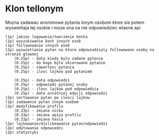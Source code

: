# Klon tellonym

Mozna zadawac anonimowe pytania innym osobom ktore sie potem wyswietlaja tej osobie i moze ona na nie odpowiedziec
wlasne api
```
(1p) jakies logowanie/tworzenie konta
(1p) wyszukiwanie kont innych osob
(1p) followowanie innych osob
(2p) wyswietlanie pytan na ktore odpowiedzialy followowane osoby na stronie glownej
	(0.25p) - data kiedy bylo zadane pytanie
	(0.25p) - do kogo bylo skierowane pytanie
	(0.25p) - zawartosc pytania
	(0.25p) - ilosc lajkow pod pytaniem

	(0.25p) - data odpowiedzi
	(0.25p) - odpowiedz pytanej osoby 
	(0.25p) - ilosc lajkow pod odpowiedzia
	(0.25p) - data ostatniej edycji odpowiedzi
(2p) sortowanie pytan po ilosci lajkow
(1p) zadawanie pytan innym osobom
(2p) modyfikowanie profilu
	(0.33p) - zmiana nicku
	(0.33p) - zmiana opisu profilu
	(0.33p) - zmiana hasla
(2p) lajkowanie/dislikeowanie pytan/odpowiedzi
(2p) edytowanie odpowiedzi
(2p) statystyki 
```